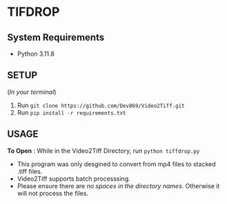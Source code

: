 # TIFDROP
## System Requirements
- Python 3.11.8
## SETUP
(*In your terminal*)
1. Run `git clone https://github.com/Dev869/Video2Tiff.git`
2. Run `pip install -r requirements.txt`
## USAGE
**To Open** : While in the Video2Tiff Directory, run `python tiffdrop.py`

- This program was only desgined to convert from mp4 files to stacked .tiff files.
- Video2Tiff supports batch processsing.
- Please ensure there are *no spaces in the directory names*. Otherwise it will not process the files.
